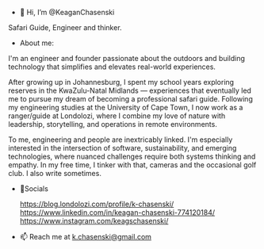 - 👋 Hi, I’m @KeaganChasenski
  
Safari Guide, Engineer and thinker.

- About me:
  
I'm an engineer and founder passionate about the outdoors and building technology that simplifies and elevates real-world experiences.

After growing up in Johannesburg, I spent my school years exploring reserves in the KwaZulu-Natal Midlands — experiences that eventually led me to pursue my dream of becoming a professional safari guide. Following my engineering studies at the University of Cape Town, I now work as a ranger/guide at Londolozi, where I combine my love of nature with leadership, storytelling, and operations in remote environments.

To me, engineering and people are inextricably linked. I'm especially interested in the intersection of software, sustainability, and emerging technologies, where nuanced challenges require both systems thinking and empathy. In my free time, I tinker with that, cameras and the occasional golf club. I also write sometimes.

- 📲Socials
  
  https://blog.londolozi.com/profile/k-chasenski/
  https://www.linkedin.com/in/keagan-chasenski-774120184/
  https://www.instagram.com/keagschasenski/
  
  
- 📫 Reach me at k.chasenski@gmail.com

